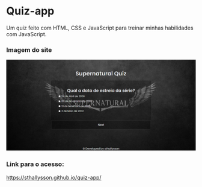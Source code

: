 # Quiz-app
Um quiz feito com HTML, CSS e JavaScript para treinar minhas habilidades com JavaScript.

### Imagem do site
<img src="quiz-app.png">

### Link para o acesso:
https://sthallysson.github.io/quiz-app/
